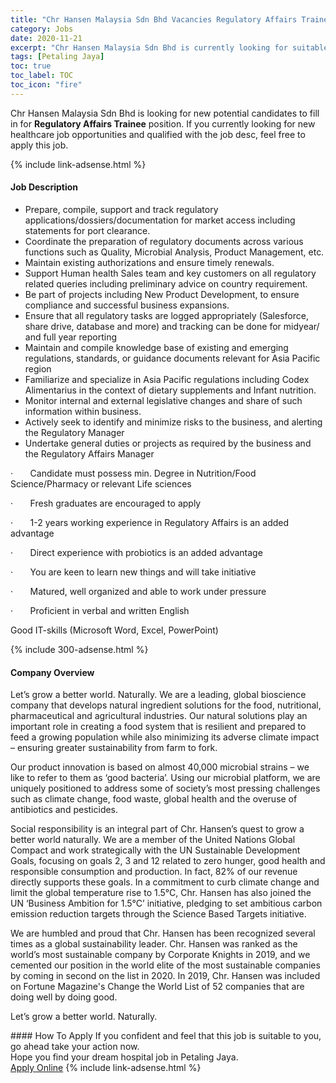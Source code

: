```yaml
---
title: "Chr Hansen Malaysia Sdn Bhd Vacancies Regulatory Affairs Trainee" 
category: Jobs 
date: 2020-11-21 
excerpt: "Chr Hansen Malaysia Sdn Bhd is currently looking for suitable person to fill in the Regulatory Affairs Trainee which positioned at Petaling Jaya" 
tags: [Petaling Jaya] 
toc: true 
toc_label: TOC 
toc_icon: "fire" 
--- 
```


<p>Chr Hansen Malaysia Sdn Bhd is looking for new potential candidates to fill in for <b>Regulatory Affairs Trainee</b> position. If you currently looking for new healthcare job opportunities and qualified with the job desc, feel free to apply this job.
</p>{% include link-adsense.html %} 
<div><div><div><h4>Job Description</h4></div></div><div><div><span><div><ul><li>Prepare, compile, support and track regulatory applications/dossiers/documentation for market access including statements for port clearance.</li><li>Coordinate the preparation of regulatory documents across various functions such as Quality, Microbial Analysis, Product Management, etc.</li><li>Maintain existing authorizations and ensure timely renewals.</li><li>Support Human health Sales team and key customers on all regulatory related queries including preliminary advice on country requirement.</li><li>Be part of projects including New Product Development, to ensure compliance and successful business expansions.</li><li>Ensure that all regulatory tasks are logged appropriately (Salesforce, share drive, database and more) and tracking can be done for midyear/ and full year reporting</li><li>Maintain and compile knowledge base of existing and emerging regulations, standards, or guidance documents relevant for Asia Pacific region</li><li>Familiarize and specialize in Asia Pacific regulations including Codex Alimentarius in the context of dietary supplements and Infant nutrition.</li><li>Monitor internal and external legislative changes and share of such information within business.</li><li>Actively seek to identify and minimize risks to the business, and alerting the Regulatory Manager</li><li>Undertake general duties or projects as required by the business and the Regulatory Affairs Manager</li></ul><p>&#183;&#160;&#160;&#160;&#160;&#160;&#160;&#160;Candidate must possess min. Degree in Nutrition/Food Science/Pharmacy or relevant Life sciences</p><p>&#183;&#160;&#160;&#160;&#160;&#160;&#160;&#160;Fresh graduates are encouraged to apply</p><p>&#183;&#160;&#160;&#160;&#160;&#160;&#160;&#160;1-2 years working experience in Regulatory Affairs is an added advantage</p><p>&#183;&#160;&#160;&#160;&#160;&#160;&#160;&#160;Direct experience with probiotics is an added advantage</p><p>&#183;&#160;&#160;&#160;&#160;&#160;&#160;&#160;You are keen to learn new things and will take initiative</p><p>&#183;&#160;&#160;&#160;&#160;&#160;&#160;&#160;Matured, well organized and able to work under pressure</p><p>&#183;&#160;&#160;&#160;&#160;&#160;&#160;&#160;Proficient in verbal and written English</p><p>Good IT-skills (Microsoft Word, Excel, PowerPoint)</p></div></span></div></div></div> 
{% include 300-adsense.html %} 
<div><div><div><h4>Company Overview</h4></div></div><div><div><span><div><p>Let&#8217;s grow a better world. Naturally.&#160;We are a leading, global bioscience company that develops natural ingredient solutions for the food, nutritional, pharmaceutical and agricultural industries. Our natural solutions play an important role in creating a food system that is resilient and prepared to feed a growing population while also minimizing its adverse climate impact &#8211; ensuring greater sustainability from farm to fork.</p><p>Our product innovation is based on almost 40,000 microbial strains &#8211; we like to refer to them as &#8216;good bacteria&#8217;. Using our microbial platform, we are uniquely positioned to address some of society&#8217;s most pressing challenges such as climate change, food waste, global health and the overuse of antibiotics and pesticides.</p><p>Social responsibility is an integral part of Chr. Hansen&#8217;s quest to grow a better world naturally. We are a member of the United Nations Global Compact and work strategically with the UN Sustainable Development Goals, focusing on goals 2, 3 and 12 related to zero hunger, good health and responsible consumption and production. In fact, 82% of our revenue directly supports these goals. In a commitment to curb climate change and limit the global temperature rise to 1.5&#176;C, Chr. Hansen has also joined the UN &#8216;Business Ambition for 1.5&#176;C&#8217; initiative, pledging to set ambitious carbon emission reduction targets through the Science Based Targets initiative.</p><p>We are humbled and proud that Chr. Hansen has been recognized several times as a global sustainability leader. Chr. Hansen was ranked as the world&#8217;s most sustainable company by Corporate Knights in 2019, and we cemented our position in the world elite of the most sustainable companies by coming in second on the list in 2020. In 2019, Chr. Hansen was included on Fortune Magazine's Change the World List of 52 companies that are doing well by doing good.</p><p>Let&#8217;s grow a better world. Naturally.</p></div></span></div></div></div> 
#### How To Apply 
If you confident and feel that this job is suitable to you, go ahead take your action now. <br/> 
Hope you find your dream hospital job in Petaling Jaya. <br/> 
<a href="https://www.jobstreet.com.my/en/job/regulatory-affairs-trainee-4427672?jobId=jobstreet-my-job-4427672&sectionRank=3&token=0~d4bb9e37-665f-4058-bf82-8b8c4498d30e&fr=SRP%20View%20In%20New%20Ta" class="btn btn--warning" target="_blank" rel="nofollow noopenner">Apply Online</a> 
{% include link-adsense.html %} 